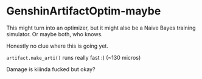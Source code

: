 # GenshinArtifactOptim-maybe
This might turn into an optimizer, but it might also be a Naive Bayes training simulator. Or maybe both, who knows.

Honestly no clue where this is going yet.

`artifact.make_arti()` runs really fast :) (~130 micros)

Damage is kiiinda fucked but okay?
